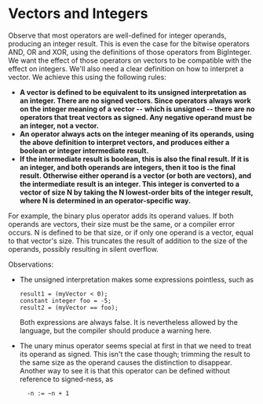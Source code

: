 
# Vectors and Integers

Observe that most operators are well-defined for integer operands, producing
an integer result. This is even the case for the bitwise operators AND, OR and
XOR, using the definitions of those operators from BigInteger. We want the effect
of those operators on vectors to be compatible with the effect on integers. We'll
also need a clear definition on how to interpret a vector. We achieve this using
the following rules:

* **A vector is defined to be equivalent to its unsigned interpretation as an
integer. There are no signed vectors. Since operators always work on the integer
meaning of a vector -- which is unsigned -- there are no operators that treat
vectors as signed. Any negative operand must be an integer, not a vector.**
* **An operator always acts on the integer meaning of its operands, using the
above definition to interpret vectors, and produces either a boolean or integer
intermediate result.**
* **If the intermediate result is boolean, this is also the final result. If it
is an integer, and both operands are integers, then it too is the final result.
Otherwise either operand is a vector (or both are vectors), and the intermediate
result is an integer. This integer is converted to a vector of size N by taking
the N lowest-order bits of the integer result, where N is determined in an
operator-specific way.**

For example, the binary plus operator adds its operand values. If both operands
are vectors, their size must be the same, or a compiler error occurs. N is defined
to be that size, or if only one operand is a vector, equal to that vector's size.
This truncates the result of addition to the size of the operands, possibly
resulting in silent overflow.


Observations:

* The unsigned interpretation makes some expressions pointless, such as

      result1 = (myVector < 0);
      constant integer foo = -5;
      result2 = (myVector == foo);

  Both expressions are always false. It is nevertheless allowed by the language, but
  the compiler should produce a warning here.

* The unary minus operator seems special at first in that we need to treat its
operand as signed. This isn't the case though; trimming the result to the same
size as the operand causes the distinction to disappear. Another way to see it is
that this operator can be defined without reference to signed-ness, as
 
        -n := ~n + 1
